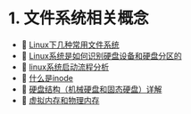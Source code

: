 # 1. 文件系统相关概念

* 📄 [Linux下几种常用文件系统](siyuan://blocks/20231110105237-keh9ag0)
* 📄 [Linux系统是如何识别硬盘设备和硬盘分区的](siyuan://blocks/20231110105237-9r96x4b)
* 📄 [linux系统启动流程分析](siyuan://blocks/20240312200721-8dlhfph)
* 📄 [什么是inode](siyuan://blocks/20240731111419-ydpvf1o)
* 📄 [硬盘结构（机械硬盘和固态硬盘）详解](siyuan://blocks/20231110105237-h46cl9m)
* 📄 [虚拟内存和物理内存](siyuan://blocks/20231110105237-db80cv9)

　　‍

　　‍
